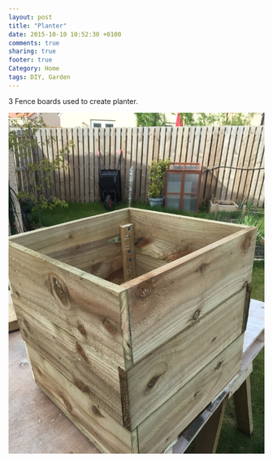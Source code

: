 ```yaml
---
layout: post
title: "Planter"
date: 2015-10-10 10:52:30 +0100
comments: true
sharing: true
footer: true
Category: Home 
tags: DIY, Garden
---
```


3 Fence boards used to create planter.

![](/images/Gardening/Planter/morganp-20150504-Planter-IMG_0543.jpg)

